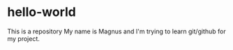 # hello-world
This is a repository
My name is Magnus and I'm trying to learn git/github for my project.
